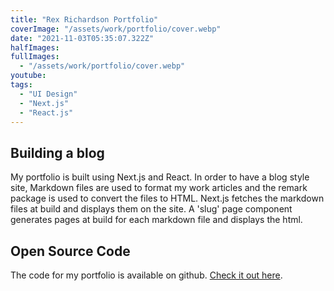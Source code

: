 ```yaml
---
title: "Rex Richardson Portfolio"
coverImage: "/assets/work/portfolio/cover.webp"
date: "2021-11-03T05:35:07.322Z"
halfImages:
fullImages:
  - "/assets/work/portfolio/cover.webp"
youtube:
tags:
  - "UI Design"
  - "Next.js"
  - "React.js"
---
```


## Building a blog

My portfolio is built using Next.js and React. In order to have a blog style site, Markdown files are used to format my work articles and the remark package is used to convert the files to HTML. Next.js fetches the markdown files at build and displays them on the site. A 'slug' page component generates pages at build for each markdown file and displays the html.

## Open Source Code

The code for my portfolio is available on github. [Check it out here](https://github.com/rblue36/rex-portfolio).
